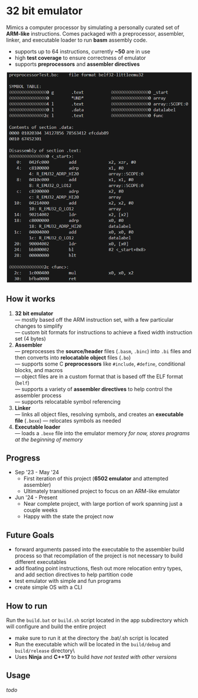 # 32 bit emulator

Mimics a computer processor by simulating a personally curated set of **ARM-like** instructions.
Comes packaged with a preprocessor, assembler, linker, and executable loader to run **basm** assembly code.

* supports up to 64 instructions, currently **~50** are in use
* high **test coverage** to ensure correctness of emulator
* supports **preprocessors** and **assembler directives**

<p align="center">
  <img src="./img/objdump.PNG" alt="Objdump of assembled code" width = "500">
</p>

## How it works
1. **32 bit emulator**\
&mdash; mostly based off the ARM instruction set, with a few particular changes to simplify\
&mdash; custom bit formats for instructions to achieve a fixed width instruction set (4 bytes)
2. **Assembler**\
&mdash; preprocesses the **source/header** files (`.basm`, `.binc`) into `.bi` files and then converts into **relocatable object** files (`.bo`)\
&mdash; supports some C **preprocessors** like `#include`, `#define`, conditional blocks, and macros\
&mdash; object files are in a custom format that is based off the ELF format (`belf`)\
&mdash; supports a variety of **assembler directives** to help control the assembler process\
&mdash; supports relocatable symbol referencing
3. **Linker**\
&mdash; links all object files, resolving symbols, and creates an **executable file** (`.bexe`)
&mdash; relocates symbols as needed
4. **Executable loader**\
&mdash; loads a `.bexe` file into the emulator memory *for now, stores programs at the beginning of memory*

## Progress
* Sep '23 - May '24
  * First iteration of this project (**6502 emulator** and attempted assembler)
  * Ultimately transitioned project to focus on an ARM-like emulator
* Jun '24 - Present
  * Near complete project, with large portion of work spanning just a couple weeks
  * Happy with the state the project now

## Future Goals
* forward arguments passed into the executable to the assembler build process so that recompilation of the project is not necessary
to build different executables
* add floating point instructions, flesh out more relocation entry types, and add section directives to help partition code
* test emulator with simple and fun programs
* create simple OS with a CLI

## How to run
Run the `build.bat` or `build.sh` script located in the app subdirectory which will configure and build the entire project
* make sure to run it at the directory the .bat/.sh script is located
* Run the executable which will be located in the `build/debug` and `build/release` directory\
* Uses **Ninja** and **C++17** to build *have not tested with other versions*

## Usage
*todo*
